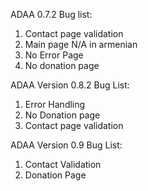 ADAA 0.7.2
Bug list:
1. Contact page validation
2. Main page N/A in armenian
3. No Error Page
4. No donation page

ADAA Version 0.8.2
Bug List:
1. Error Handling
2. No Donation page
3. Contact page validation

ADAA Version 0.9
Bug List:
1. Contact Validation
2. Donation Page